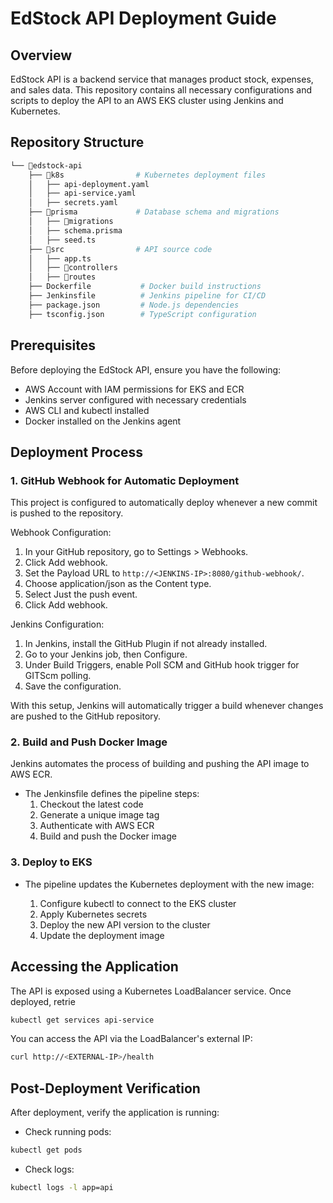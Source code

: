 # EdStock API Deployment Guide

## Overview

EdStock API is a backend service that manages product stock, expenses, and sales data. This repository contains all necessary configurations and scripts to deploy the API to an AWS EKS cluster using Jenkins and Kubernetes.

## Repository Structure

```bash
└── 📁edstock-api
    ├── 📁k8s                # Kubernetes deployment files
    │   ├── api-deployment.yaml
    │   ├── api-service.yaml
    │   ├── secrets.yaml
    ├── 📁prisma             # Database schema and migrations
    │   ├── 📁migrations
    │   ├── schema.prisma
    │   ├── seed.ts
    ├── 📁src                # API source code
    │   ├── app.ts
    │   ├── 📁controllers
    │   ├── 📁routes
    ├── Dockerfile           # Docker build instructions
    ├── Jenkinsfile          # Jenkins pipeline for CI/CD
    ├── package.json         # Node.js dependencies
    ├── tsconfig.json        # TypeScript configuration
```

## Prerequisites

Before deploying the EdStock API, ensure you have the following:

-   AWS Account with IAM permissions for EKS and ECR
-   Jenkins server configured with necessary credentials
-   AWS CLI and kubectl installed
-   Docker installed on the Jenkins agent

## Deployment Process

### 1. GitHub Webhook for Automatic Deployment

This project is configured to automatically deploy whenever a new commit is pushed to the repository.

Webhook Configuration:

1. In your GitHub repository, go to Settings > Webhooks.
2. Click Add webhook.
3. Set the Payload URL to `http://<JENKINS-IP>:8080/github-webhook/`.
4. Choose application/json as the Content type.
5. Select Just the push event.
6. Click Add webhook.

Jenkins Configuration:

1. In Jenkins, install the GitHub Plugin if not already installed.
2. Go to your Jenkins job, then Configure.
3. Under Build Triggers, enable Poll SCM and GitHub hook trigger for GITScm polling.
4. Save the configuration.

With this setup, Jenkins will automatically trigger a build whenever changes are pushed to the GitHub repository.

### 2. Build and Push Docker Image

Jenkins automates the process of building and pushing the API image to AWS ECR.

-   The Jenkinsfile defines the pipeline steps:
    1. Checkout the latest code
    2. Generate a unique image tag
    3. Authenticate with AWS ECR
    4. Build and push the Docker image

### 3. Deploy to EKS

-   The pipeline updates the Kubernetes deployment with the new image:

    1. Configure kubectl to connect to the EKS cluster
    2. Apply Kubernetes secrets
    3. Deploy the new API version to the cluster
    4. Update the deployment image

## Accessing the Application

The API is exposed using a Kubernetes LoadBalancer service. Once deployed, retrie

```bash
kubectl get services api-service
```

You can access the API via the LoadBalancer's external IP:

```bash
curl http://<EXTERNAL-IP>/health
```

## Post-Deployment Verification

After deployment, verify the application is running:

-   Check running pods:

```bash
kubectl get pods
```

-   Check logs:

```bash
kubectl logs -l app=api
```
